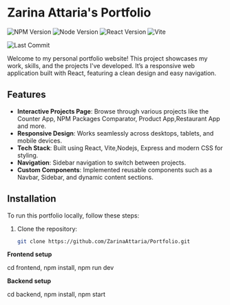 # Zarina Attaria's Portfolio

![NPM Version](https://img.shields.io/npm/v/react)
![Node Version](https://img.shields.io/badge/node-%3E%3D14.0.0-green)
![React Version](https://img.shields.io/badge/react-17.0.2-blue)
![Vite](https://img.shields.io/badge/vite-2.9.9-brightgreen)

![Last Commit](https://img.shields.io/github/last-commit/ZarinaAttaria/Portfolio)

Welcome to my personal portfolio website! This project showcases my work, skills, and the projects I've developed. It’s a responsive web application built with React, featuring a clean design and easy navigation.

## Features

- **Interactive Projects Page**: Browse through various projects like the Counter App, NPM Packages Comparator, Product App,Restaurant App and more.
- **Responsive Design**: Works seamlessly across desktops, tablets, and mobile devices.
- **Tech Stack**: Built using React, Vite,Nodejs, Express and modern CSS for styling.
- **Navigation**: Sidebar navigation to switch between projects.
- **Custom Components**: Implemented reusable components such as a Navbar, Sidebar, and dynamic content sections.

## Installation

To run this portfolio locally, follow these steps:

1. Clone the repository:

   ```bash
   git clone https://github.com/ZarinaAttaria/Portfolio.git
   ```

**Frontend setup**

cd frontend,
npm install,
npm run dev

**Backend setup**

cd backend,
npm install,
npm start

```

```
